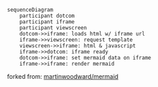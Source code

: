 ```mermaid
sequenceDiagram
    participant dotcom
    participant iframe
    participant viewscreen
    dotcom->>iframe: loads html w/ iframe url
    iframe->>viewscreen: request template
    viewscreen->>iframe: html & javascript
    iframe->>dotcom: iframe ready
    dotcom->>iframe: set mermaid data on iframe
    iframe->>iframe: render mermaid
```

forked from: [martinwoodward/mermaid](https://gist.github.com/martinwoodward/8ad6296118c975510766d80310db71fd#file-mermaid-md)

